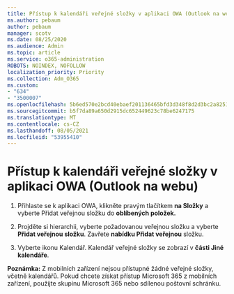 ```yaml
---
title: Přístup k kalendáři veřejné složky v aplikaci OWA (Outlook na webu)
ms.author: pebaum
author: pebaum
manager: scotv
ms.date: 08/25/2020
ms.audience: Admin
ms.topic: article
ms.service: o365-administration
ROBOTS: NOINDEX, NOFOLLOW
localization_priority: Priority
ms.collection: Adm_O365
ms.custom:
- "634"
- "3500007"
ms.openlocfilehash: 5b6ed570e2bcd40ebaef201136465bfd3d348f8d2d3bc2a8251ae1a12eec1589
ms.sourcegitcommit: b5f7da89a650d2915dc652449623c78be6247175
ms.translationtype: MT
ms.contentlocale: cs-CZ
ms.lasthandoff: 08/05/2021
ms.locfileid: "53955410"
---
```

# <a name="access-a-public-folder-calendar-in-owa-outlook-on-the-web"></a>Přístup k kalendáři veřejné složky v aplikaci OWA (Outlook na webu)

1. Přihlaste se k aplikaci OWA, klikněte pravým tlačítkem **na Složky** a vyberte Přidat veřejnou složku do **oblíbených položek.**

2. Projděte si hierarchii, vyberte požadovanou veřejnou složku a vyberte **Přidat veřejnou složku**. Zavřete **nabídku Přidat veřejnou** složku.  

3. Vyberte ikonu Kalendář. Kalendář veřejné složky se zobrazí v **části Jiné kalendáře**.  

**Poznámka:** Z mobilních zařízení nejsou přístupné žádné veřejné složky, včetně kalendářů. Pokud chcete získat přístup Microsoft 365 z mobilních zařízení, použijte skupinu Microsoft 365 nebo sdílenou poštovní schránku.